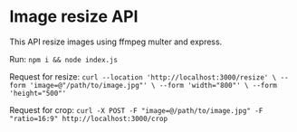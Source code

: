 # Image resize API

This API resize images using ffmpeg multer and express.

Run:
`npm i && node index.js`

Request for resize:
`curl --location 'http://localhost:3000/resize' \
--form 'image=@"/path/to/image.jpg"' \
--form 'width="800"' \
--form 'height="500"'`

Request for crop:
`curl -X POST -F "image=@/path/to/image.jpg" -F "ratio=16:9" http://localhost:3000/crop`
